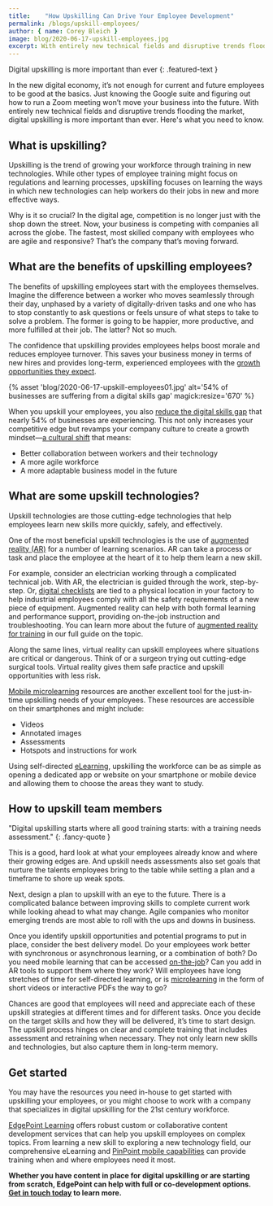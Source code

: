 ```yaml
---
title:    "How Upskilling Can Drive Your Employee Development"
permalink: /blogs/upskill-employees/
author: { name: Corey Bleich }
image: blog/2020-06-17-upskill-employees.jpg
excerpt: With entirely new technical fields and disruptive trends flooding the market, digital upskilling is more important than ever. Here's what you need to know.
---
```


Digital upskilling is more important than ever
{: .featured-text }

In the new digital economy, it’s not enough for current and future employees to be good at the basics. Just knowing the Google suite and figuring out how to run a Zoom meeting won’t move your business into the future. With entirely new technical fields and disruptive trends flooding the market, digital upskilling is more important than ever. Here's what you need to know.

## What is upskilling? 

Upskilling is the trend of growing your workforce through training in new technologies. While other types of employee training might focus on regulations and learning processes, upskilling focuses on learning the ways in which new technologies can help workers do their jobs in new and more effective ways.

Why is it so crucial? In the digital age, competition is no longer just with the shop down the street. Now, your business is competing with companies all across the globe. The fastest, most skilled company with employees who are agile and responsive? That’s the company that’s moving forward.

## What are the benefits of upskilling employees? 

The benefits of upskilling employees start with the employees themselves. Imagine the difference between a worker who moves seamlessly through their day, unphased by a variety of digitally-driven tasks and one who has to stop constantly to ask questions or feels unsure of what steps to take to solve a problem. The former is going to be happier, more productive, and more fulfilled at their job. The latter? Not so much. 

The confidence that upskilling provides employees helps boost morale and reduces employee turnover. This saves your business money in terms of new hires and provides long-term, experienced employees with the [growth opportunities they expect](https://www.itagroup.com/insights/career-development-tactics-build-employee-loyalty).

{% asset 'blog/2020-06-17-upskill-employees01.jpg'
   alt='54% of businesses are suffering from a digital skills gap'
   magick:resize='670' %}

When you upskill your employees, you also [reduce the digital skills gap](https://www.capgemini.com/wp-content/uploads/2017/10/report_the-digital-talent-gap_final.pdf) that nearly 54% of businesses are experiencing. This not only increases your competitive edge but revamps your company culture to create a growth mindset—[a cultural shift](https://www.forbes.com/sites/markcohen1/2019/09/03/upskilling-why-it-might-be-the-most-important-word-in-the-legal-lexicon/#2f694e2836a9) that means:

* Better collaboration between workers and their technology
* A more agile workforce
* A more adaptable business model in the future

## What are some upskill technologies? 

Upskill technologies are those cutting-edge technologies that help employees learn new skills more quickly, safely, and effectively. 

One of the most beneficial upskill technologies is the use of [augmented reality (AR)](http://donar.messe.de/exhibitor/hannovermesse/2017/A136112/harvard-business-review-article-eng-512156.pdf) for a number of learning scenarios. AR can take a process or task and place the employee at the heart of it to help them learn a new skill. 

For example, consider an electrician working through a complicated technical job. With AR, the electrician is guided through the work, step-by-step. Or, [digital checklists](https://www.pinpointworkforce.com/post/feature-spotlight-checklists) are tied to a physical location in your factory to help industrial employees comply with all the safety requirements of a new piece of equipment. Augmented reality can help with both formal learning and performance support, providing on-the-job instruction and troubleshooting. You can learn more about the future of [augmented reality for training](/blog/future-of-augmented-reality/) in our full guide on the topic. 

Along the same lines, virtual reality can upskill employees where situations are critical or dangerous. Think of or a surgeon trying out cutting-edge surgical tools. Virtual reality gives them safe practice and upskill opportunities with less risk. 

[Mobile microlearning](/blog/what-is-mlearning/) resources are another excellent tool for the just-in-time upskilling needs of your employees. These resources are accessible on their smartphones and might include:

* Videos
* Annotated images
* Assessments
* Hotspots and instructions for work

Using self-directed [eLearning](/blog/when-to-use-elearning/), upskilling the workforce can be as simple as opening a dedicated app or website on your smartphone or mobile device and allowing them to choose the areas they want to study. 

## How to upskill team members 

"Digital upskilling starts where all good training starts: with a training needs assessment."
{: .fancy-quote }

This is a good, hard look at what your employees already know and where their growing edges are. And upskill needs assessments also set goals that nurture the talents employees bring to the table while setting a plan and a timeframe to shore up weak spots.

Next, design a plan to upskill with an eye to the future. There is a complicated balance between improving skills to complete current work while looking ahead to what may change. Agile companies who monitor emerging trends are most able to roll with the ups and downs in business. 

Once you identify upskill opportunities and potential programs to put in place, consider the best delivery model. Do your employees work better with synchronous or asynchronous learning, or a combination of both? Do you need mobile learning that can be accessed [on-the-job](/blog/on-the-job-training-advantages/)? Can you add in AR tools to support them where they work? Will employees have long stretches of time for self-directed learning, or is [microlearning](/blog/types-of-microlearning/) in the form of short videos or interactive PDFs the way to go?

Chances are good that employees will need and appreciate each of these upskill strategies at different times and for different tasks. Once you decide on the target skills and how they will be delivered, it’s time to start design. The upskill process hinges on clear and complete training that includes assessment and retraining when necessary. They not only learn new skills and technologies, but also capture them in long-term memory. 

## Get started 

You may have the resources you need in-house to get started with upskilling your employees, or you might choose to work with a company that specializes in digital upskilling for the 21st century workforce.

[EdgePoint Learning](https://www.edgepointlearning.com/) offers robust custom or collaborative content development services that can help you upskill employees on complex topics. From learning a new skill to exploring a new technology field, our comprehensive eLearning and [PinPoint mobile capabilities](https://www.pinpointworkforce.com/) can provide training when and where employees need it most.

<strong>Whether you have content in place for digital upskilling or are starting from scratch, EdgePoint can help with full or co-development options. [Get in touch today](/contact/) to learn more.</strong>